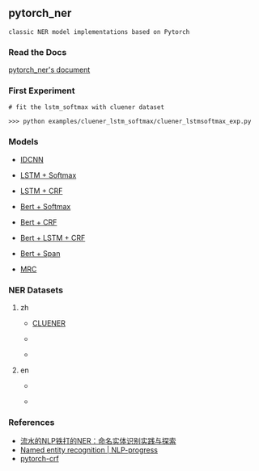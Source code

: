 ## pytorch_ner
`classic NER model implementations based on Pytorch`

### Read the Docs
[pytorch_ner's document]()

### First Experiment
```angular2html
# fit the lstm_softmax with cluener dataset

>>> python examples/cluener_lstm_softmax/cluener_lstmsoftmax_exp.py
```

### Models

- [IDCNN]()

- [LSTM + Softmax](https://github.com/bannima/pytorch_ner/tree/master/ner/models/lstm_softmax)

- [LSTM + CRF]()

- [Bert + Softmax]()

- [Bert + CRF ]()

- [Bert + LSTM + CRF]()

- [Bert + Span]()

- [MRC]()

### NER Datasets
1. zh 
   - [CLUENER](https://www.cluebenchmarks.com/introduce.html)

   - []()

   - []()

2. en
   - []()

   - []()

### References

- [流水的NLP铁打的NER：命名实体识别实践与探索](https://zhuanlan.zhihu.com/p/166496466)
- [Named entity recognition | NLP-progress](https://nlpprogress.com/english/named_entity_recognition.html)
- [pytorch-crf](https://github.com/kmkurn/pytorch-crf)

